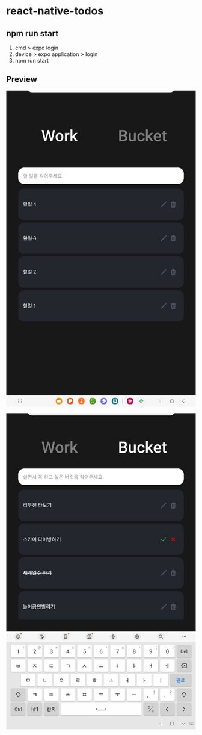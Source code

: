 # react-native-todos

## npm run start
1. cmd > expo login
2. device > expo application > login
3. npm run start

## Preview
![실행 화면1](assets/preview_02.png)

![실행 화면2](assets/preview_01.png)
